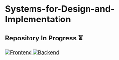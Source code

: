 <h1>Systems-for-Design-and-Implementation</h1>
<h2>Repository In Progress ⏳</h2>
<a href="https://github.com/biancabotezatu2909/flowers-app">
  <img src="https://img.shields.io/badge/Frontend-View%20Code-blue" alt="Frontend" style="text-decoration:none; font-size: larger;"/>
</a>
<a href="https://github.com/biancabotezatu2909/flowers-app-api">
  <img src="https://img.shields.io/badge/Backend-View%20Code-green" alt="Backend" style="text-decoration:none; font-size: larger;"/>
</a>
